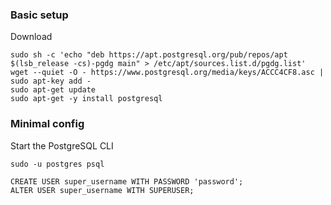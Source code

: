 
### Basic setup

Download
```
sudo sh -c 'echo "deb https://apt.postgresql.org/pub/repos/apt $(lsb_release -cs)-pgdg main" > /etc/apt/sources.list.d/pgdg.list'
wget --quiet -O - https://www.postgresql.org/media/keys/ACCC4CF8.asc | sudo apt-key add -
sudo apt-get update
sudo apt-get -y install postgresql
```

### Minimal config
Start the PostgreSQL CLI
```
sudo -u postgres psql
```


```
CREATE USER super_username WITH PASSWORD 'password';
ALTER USER super_username WITH SUPERUSER;

```
